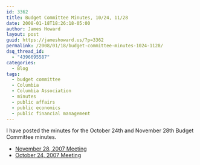 ```yaml
---
id: 3362
title: Budget Committee Minutes, 10/24, 11/28
date: 2008-01-18T18:26:18-05:00
author: James Howard
layout: post
guid: https://jameshoward.us/?p=3362
permalink: /2008/01/18/budget-committee-minutes-1024-1128/
dsq_thread_id:
  - "4396695587"
categories:
  - Blog
tags:
  - budget committee
  - Columbia
  - Columbia Association
  - minutes
  - public affairs
  - public economics
  - public financial management
---
```

I have posted the minutes for the October 24th and November 28th  Budget Committee minutes.

* [November 28, 2007 Meeting](/2008/01/18/columbia-association-budget-committee-minutes-november-28-2007/)
* [October 24, 2007 Meeting](/2008/01/18/columbia-association-budget-committee-minutes-october-24-2007/)
